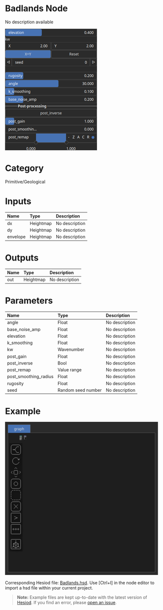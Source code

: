 
Badlands Node
=============


No description available



![img](../../images/nodes/Badlands_settings.png)


# Category


Primitive/Geological
# Inputs

|Name|Type|Description|
| :--- | :--- | :--- |
|dx|Heightmap|No description|
|dy|Heightmap|No description|
|envelope|Heightmap|No description|

# Outputs

|Name|Type|Description|
| :--- | :--- | :--- |
|out|Heightmap|No description|

# Parameters

|Name|Type|Description|
| :--- | :--- | :--- |
|angle|Float|No description|
|base_noise_amp|Float|No description|
|elevation|Float|No description|
|k_smoothing|Float|No description|
|kw|Wavenumber|No description|
|post_gain|Float|No description|
|post_inverse|Bool|No description|
|post_remap|Value range|No description|
|post_smoothing_radius|Float|No description|
|rugosity|Float|No description|
|seed|Random seed number|No description|

# Example


![img](../../images/nodes/Badlands_hsd_example.png)

Corresponding Hesiod file: [Badlands.hsd](../../examples/Badlands.hsd). Use [Ctrl+I] in the node editor to import a hsd file within your current project. 

> **Note:** Example files are kept up-to-date with the latest version of [Hesiod](https://github.com/otto-link/Hesiod).
> If you find an error, please [open an issue](https://github.com/otto-link/Hesiod/issues).

